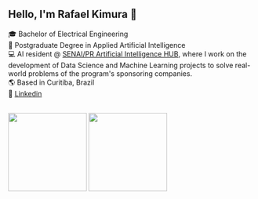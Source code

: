 ## Hello, I'm Rafael Kimura 👋


:mortar_board: Bachelor of Electrical Engineering <br />
:robot: Postgraduate Degree in Applied Artificial Intelligence <br />
:computer: AI resident @ [SENAI/PR Artificial Intelligence HUB](https://www.senaipr.org.br/tecnologiaeinovacao/nossarede/hubia/), where I work on the development of Data Science and Machine Learning projects to solve real-world problems of the program's sponsoring companies.<br />
:earth_americas: Based in Curitiba, Brazil<br />
:busts_in_silhouette: [Linkedin](https://www.linkedin.com/in/kimurarh/)

<br />

<div>
    <img height="160em" src="https://github-readme-stats.vercel.app/api?username=kimurarh&show_icons=true&theme=radical&include_all_commits=true&count_private=true"/>
    <img height="160em" src="https://github-readme-stats.vercel.app/api/top-langs/?username=kimurarh&layout=compact&langs_count=8&theme=radical"/>
</div>
